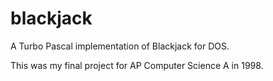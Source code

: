 # blackjack
A Turbo Pascal implementation of Blackjack for DOS.

This was my final project for AP Computer Science A in 1998.
